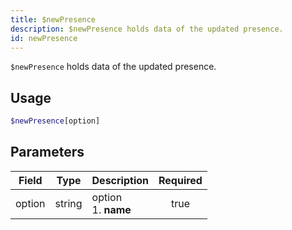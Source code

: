 ```yaml
---
title: $newPresence 
description: $newPresence holds data of the updated presence.
id: newPresence
---
```


`$newPresence` holds data of the updated presence.

## Usage

```php
$newPresence[option]
```

## Parameters 


| Field  | Type   | Description               | Required |
| ------ | ------ | ------------------------- |:--------:|
| option | string | option <br /> 1. **name** |    true   |
